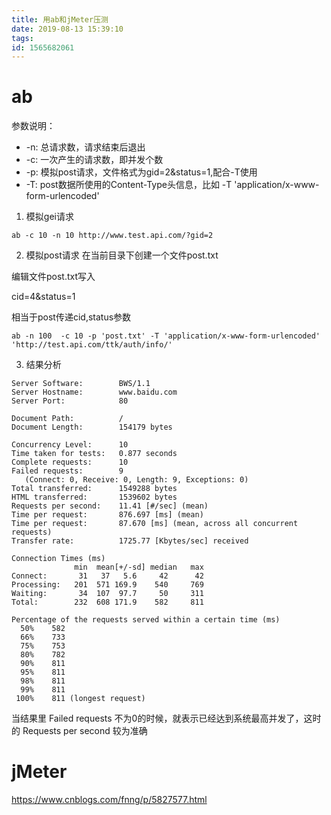 ```yaml
---
title: 用ab和jMeter压测
date: 2019-08-13 15:39:10
tags:
id: 1565682061
---
```

# ab
参数说明：
- -n: 总请求数，请求结束后退出
- -c: 一次产生的请求数，即并发个数
- -p: 模拟post请求，文件格式为gid=2&status=1,配合-T使用
- -T: post数据所使用的Content-Type头信息，比如 -T 'application/x-www-form-urlencoded'

1. 模拟gei请求
```
ab -c 10 -n 10 http://www.test.api.com/?gid=2
```

2. 模拟post请求
在当前目录下创建一个文件post.txt

编辑文件post.txt写入

cid=4&status=1

相当于post传递cid,status参数
```
ab -n 100  -c 10 -p 'post.txt' -T 'application/x-www-form-urlencoded' 'http://test.api.com/ttk/auth/info/'
```

3. 结果分析
```
Server Software:        BWS/1.1
Server Hostname:        www.baidu.com
Server Port:            80

Document Path:          /
Document Length:        154179 bytes

Concurrency Level:      10
Time taken for tests:   0.877 seconds
Complete requests:      10
Failed requests:        9
   (Connect: 0, Receive: 0, Length: 9, Exceptions: 0)
Total transferred:      1549288 bytes
HTML transferred:       1539602 bytes
Requests per second:    11.41 [#/sec] (mean)
Time per request:       876.697 [ms] (mean)
Time per request:       87.670 [ms] (mean, across all concurrent requests)
Transfer rate:          1725.77 [Kbytes/sec] received

Connection Times (ms)
              min  mean[+/-sd] median   max
Connect:       31   37   5.6     42      42
Processing:   201  571 169.9    540     769
Waiting:       34  107  97.7     50     311
Total:        232  608 171.9    582     811

Percentage of the requests served within a certain time (ms)
  50%    582
  66%    733
  75%    753
  80%    782
  90%    811
  95%    811
  98%    811
  99%    811
 100%    811 (longest request)
```
当结果里 Failed requests 不为0的时候，就表示已经达到系统最高并发了，这时的 Requests per second 较为准确

# jMeter

https://www.cnblogs.com/fnng/p/5827577.html
